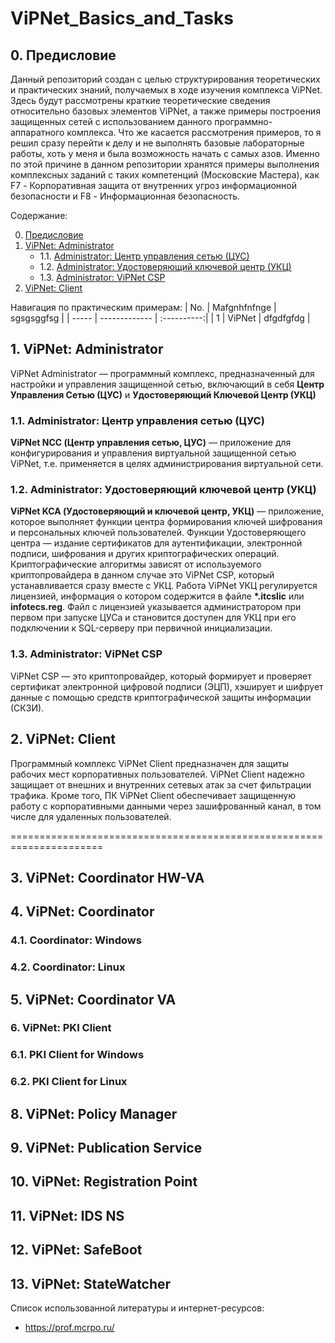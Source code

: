 # ViPNet_Basics_and_Tasks

## 0. Предисловие
Данный репозиторий создан с целью структурирования теоретических и практических знаний, получаемых в ходе изучения комплекса ViPNet. Здесь будут рассмотрены краткие теоретические сведения относительно базовых элементов ViPNet, а также примеры построения защищенных сетей с использованием данного программно-аппаратного комплекса. Что же касается рассмотрения примеров, то я решил сразу перейти к делу и не выполнять базовые лабораторные работы, хоть у меня и была возможность начать с самых азов. Именно по этой причине в данном репозитории хранятся примеры выполнения комплексных заданий с таких компетенций (Московские Мастера), как F7 - Корпоративная защита от внутренних угроз информационной безопасности и F8 - Информационная безопасность.

Содержание:

0. [Предисловие](https://github.com/Abends2/ViPNet_Basics_and_Tasks#0-предисловие)
1. [ViPNet: Administrator](https://github.com/Abends2/ViPNet_Basics_and_Tasks#1-vipnet-administrator)
    * 1.1. [Administrator: Центр управления сетью (ЦУС)](https://github.com/Abends2/ViPNet_Basics_and_Tasks#11-administrator-центр-управления-сетью-цус)
    * 1.2. [Administrator: Удостоверяющий ключевой центр (УКЦ)](https://github.com/Abends2/ViPNet_Basics_and_Tasks#12-administrator-удостоверяющий-ключевой-центр-укц)
    * 1.3. [Administrator: ViPNet CSP](https://github.com/Abends2/ViPNet_Basics_and_Tasks#13-administrator-vipnet-csp)
2. [ViPNet: Client](https://github.com/Abends2/ViPNet_Basics_and_Tasks#2-vipnet-client)


Навигация по практическим примерам:
| No.   | Mafgnhfnfnge  |  sgsgsggfsg |
| ----- | ------------- | :----------:|
| 1     | ViPNet        | dfgdfgfdg   |


## 1. ViPNet: Administrator
ViPNet Administrator — программный комплекс, предназначенный для настройки и управления защищенной сетью, включающий в себя **Центр Управления Сетью (ЦУС)** и **Удостоверяющий Ключевой Центр (УКЦ)**

### 1.1. Administrator: Центр управления сетью (ЦУС)
**ViPNet NCC (Центр управления сетью, ЦУС)** — приложение для конфигурирования и управления виртуальной защищенной сетью ViPNet, т.е. применяется в целях администрирования виртуальной сети.

### 1.2. Administrator: Удостоверяющий ключевой центр (УКЦ)
**ViPNet KCA (Удостоверяющий и ключевой центр, УКЦ)** — приложение, которое выполняет функции центра формирования ключей шифрования и персональных ключей пользователей. Функции Удостоверяющего центра — издание сертификатов для аутентификации, электронной подписи, шифрования и других криптографических операций. Криптографические алгоритмы зависят от используемого криптопровайдера в данном случае это ViPNet CSP, который устанавливается сразу вместе с УКЦ. Работа ViPNet УКЦ регулируется лицензией, информация о котором содержится в файле **\*.itcslic** или **infotecs.reg**. Файл с лицензией указывается администратором при первом при запуске ЦУСа и становится доступен для УКЦ при его подключении к SQL-серверу при первичной инициализации.

### 1.3. Administrator: ViPNet CSP
ViPNet CSP — это криптопровайдер, который формирует и проверяет сертификат электронной цифровой подписи (ЭЦП), хэширует и шифрует данные с помощью средств криптографической защиты информации (СКЗИ).

## 2. ViPNet: Client
Программный комплекс ViPNet Client предназначен для защиты рабочих мест корпоративных пользователей. ViPNet Client надежно защищает от внешних и внутренних сетевых атак за счет фильтрации трафика. Кроме того, ПК ViPNet Client обеспечивает защищенную работу с корпоративными данными через зашифрованный канал, в том числе для удаленных пользователей.




======================================================================

## 3. ViPNet: Coordinator HW-VA

## 4. ViPNet: Coordinator
### 4.1. Coordinator: Windows
### 4.2. Coordinator: Linux

## 5. ViPNet: Coordinator VA

### 6. ViPNet: PKI Client
### 6.1. PKI Client for Windows
### 6.2. PKI Client for Linux


## 8. ViPNet: Policy Manager
## 9. ViPNet: Publication Service
## 10. ViPNet: Registration Point
## 11. ViPNet: IDS NS
## 12. ViPNet: SafeBoot
## 13. ViPNet: StateWatcher


Список использованной литературы и интернет-ресурсов:
- https://prof.mcrpo.ru/
